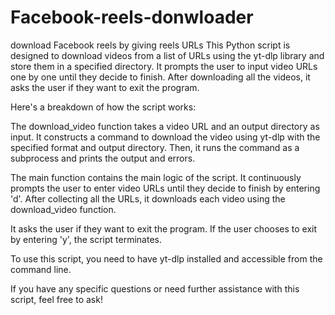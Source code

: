 # Facebook-reels-donwloader
download Facebook reels by giving reels URLs
This Python script is designed to download videos from a list of URLs using the yt-dlp library and store them in a specified directory. It prompts the user to input video URLs one by one until they decide to finish. After downloading all the videos, it asks the user if they want to exit the program.

Here's a breakdown of how the script works:

The download_video function takes a video URL and an output directory as input. It constructs a command to download the video using yt-dlp with the specified format and output directory. Then, it runs the command as a subprocess and prints the output and errors.

The main function contains the main logic of the script. It continuously prompts the user to enter video URLs until they decide to finish by entering 'd'. After collecting all the URLs, it downloads each video using the download_video function.

It asks the user if they want to exit the program. If the user chooses to exit by entering 'y', the script terminates.

To use this script, you need to have yt-dlp installed and accessible from the command line.

If you have any specific questions or need further assistance with this script, feel free to ask!
